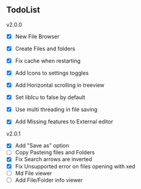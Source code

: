 ## TodoList

v2.0.0
- [x] New File Browser
- [x] Create Files and folders
- [x] Fix cache when restarting
- [x] Add Icons to settings toggles
- [x] Add Horizontal scrolling in treeview
- [x] Set libIcu to false by default
- [x] Use multi threading in file saving
- [x] Add Missing features to External editor


v2.0.1
- [x] Add "Save as" option
- [ ] Copy Pasteing files and Folders
- [x] Fix Search arrows are inverted
- [x] Fix Unsupported error on files opening with xed
- [ ] Md File viewer
- [ ] Add File/Folder info viewer
